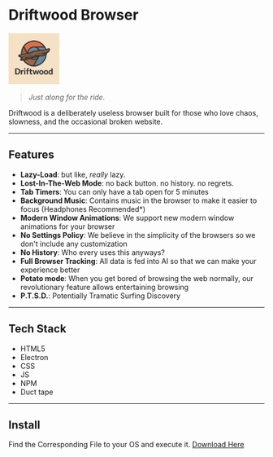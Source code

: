 # Driftwood Browser

<img src="https://raw.githubusercontent.com/Sacrafex/Driftwood/refs/heads/main/img/icon.png" alt="Logo" width="100"/>

> _Just along for the ride._

Driftwood is a deliberately useless browser built for those who love chaos, slowness, and the occasional broken website.

---

## Features

- **Lazy-Load**: but like, _really_ lazy.  
- **Lost-In-The-Web Mode**: no back button. no history. no regrets.
- **Tab Timers**: You can only have a tab open for 5 minutes
- **Background Music**: Contains music in the browser to make it easier to focus (Headphones Recommended*)
- **Modern Window Animations**: We support new modern window animations for your browser
- **No Settings Policy**: We believe in the simplicity of the browsers so we don't include any customization
- **No History**: Who every uses this anyways?
- **Full Browser Tracking**: All data is fed into AI so that we can make your experience better
- **Potato mode**: When you get bored of browsing the web normally, our revolutionary feature allows entertaining browsing
- **P.T.S.D.**: Potentially Tramatic Surfing Discovery

---

## Tech Stack

- HTML5
- Electron
- CSS
- JS
- NPM
- Duct tape

---

## Install

Find the Corresponding File to your OS and execute it.
[Download Here](https://github.com/Sacrafex/Driftwood/releases/)
